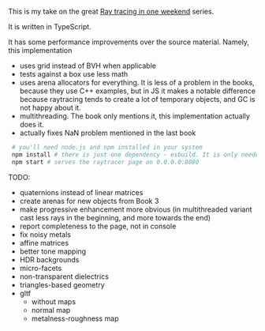 This is my take on the great [Ray tracing in one weekend](https://raytracing.github.io/books/RayTracingInOneWeekend.html) series.

It is written in TypeScript.

It has some performance improvements over the source material.
Namely, this implementation
- uses grid instead of BVH when applicable
- tests against a box use less math
- uses arena allocators for everything. It is less of a problem in the books, because they use C++ examples, but in JS it makes a notable difference because raytracing tends to create a lot of temporary objects, and GC is not happy about it.
- multithreading. The book only mentions it, this implementation actually does it.
- actually fixes NaN problem mentioned in the last book


```bash
 # you'll need node.js and npm installed in your system
 npm install # there is just one dependency - esbuild. It is only needed to compile TS to JS, but since it is there anyway it also does bundling. 
 npm start # serves the raytracer page on 0.0.0.0:8080
```

TODO:
- quaternions instead of linear matrices
- create arenas for new objects from Book 3
- make progressive enhancement more obvious (in multithreaded variant cast less rays in the beginning, and more towards the end)
- report completeness to the page, not in console
- fix noisy metals
- affine matrices
- better tone mapping
- HDR backgrounds
- micro-facets
- non-transparent dielectrics
- triangles-based geometry
- gltf
  - without maps 
  - normal map
  - metalness-roughness map
